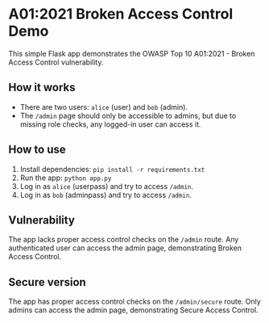 # A01:2021 Broken Access Control Demo

This simple Flask app demonstrates the OWASP Top 10 A01:2021 - Broken Access Control vulnerability.

## How it works
- There are two users: `alice` (user) and `bob` (admin).
- The `/admin` page should only be accessible to admins, but due to missing role checks, any logged-in user can access it.

## How to use
1. Install dependencies: `pip install -r requirements.txt`
2. Run the app: `python app.py`
3. Log in as `alice` (userpass) and try to access `/admin`.
4. Log in as `bob` (adminpass) and try to access `/admin`.

## Vulnerability
The app lacks proper access control checks on the `/admin` route. Any authenticated user can access the admin page, demonstrating Broken Access Control.

## Secure version
The app has proper access control checks on the `/admin/secure` route. Only admins can access the admin page, demonstrating Secure Access Control.

